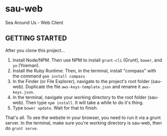 sau-web
=======

Sea Around Us - Web Client

GETTING STARTED
---------------

After you clone this project...

1. Install Node/NPM. Then use NPM to install `grunt-cli` (Grunt), `bower`, and `yo` (Yoeman).
2. Install the Ruby Runtime. Then, in the terminal, install "compass" with the command `gem install compass`
3. In the Finder (or File Explorer), navigate to the project's root folder (sau-web). Duplicate the file `aws-keys-template.json` and rename it `aws-keys.json`.
4. In the terminal, navigate your working directory to the root folder (sau-web). Then type `npm install`. It will take a while to do it's thing.
5. Type `bower update`. Wait for that to finish.

That's all. To see the website in your browser, you need to run it via a grunt server. In the terminal, make sure you're working directory is sau-web, then do `grunt serve`.